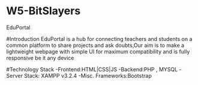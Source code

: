 # W5-BitSlayers
EduPortal


#Introduction
EduPortal is a hub for connecting teachers and students on a common platform to share projects and ask doubts,Our aim is to make a lightweight webpage with simple UI for maximum compatibility and is fully responsive be it any device

#Technology Stack
  -Frontend:HTML|CSS|JS
  -Backend:PHP , MYSQL
  -Server Stack: XAMPP v3.2.4
  -Misc. Frameworks:Bootstrap
